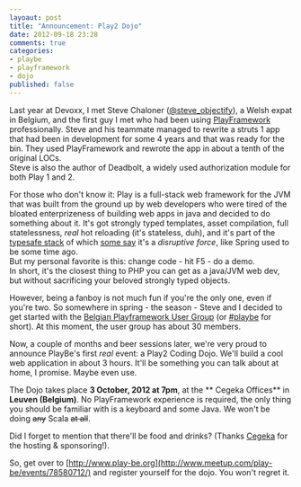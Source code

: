 ```yaml
---
layoaut: post
title: "Announcement: Play2 Dojo"
date: 2012-09-18 23:28
comments: true
categories: 
- playbe
- playframework
- dojo
published: false
---
```


Last year at Devoxx, I met Steve Chaloner ([@steve_objectify](https://twitter.com/steve_objectify)), a Welsh expat in Belgium, and the first guy I met who had been using [PlayFramework](http://www.playframework.org) professionally. Steve and his teammate managed to rewrite a struts 1 app that had been in development for some 4 years and that was ready for the bin. They used PlayFramework and rewrote the app in about a tenth of the original LOCs.    
Steve is also the author of Deadbolt, a widely used authorization module for both Play 1 and 2.    

For those who don't know it: Play is a full-stack web framework for the JVM that was built from the ground up by web developers who were tired of the bloated enterprizeness of building web apps in java and decided to do something about it. It's got strongly typed templates, asset compilation, full statelessness, *real* hot reloading (it's stateless, duh), and it's part of the [typesafe stack](http://typesafe.com/stack) of which [some say](http://www.theserverside.com/feature/Disruptive-forces-in-Java-Is-Scala-the-new-Spring-framework) it's a *disruptive force*, like Spring used to be some time ago.     
But my personal favorite is this: change code - hit F5 - do a demo.   
In short, it's the closest thing to PHP you can get as a java/JVM web dev, but without sacrificing your beloved strongly typed objects.    

However, being a fanboy is not much fun if you're the only one, even if you're two. 
So somewhere in spring - the season - Steve and I decided to get started with the [Belgian Playframework User Group](http://www.play-be.org) (or [#playbe](https://twitter.com/#!/search/%23playbe) for short). At this moment, the user group has about 30 members. 

Now, a couple of months and beer sessions later, we're very proud to announce PlayBe's first *real* event: a Play2 Coding Dojo. We'll build a cool web application in about 3 hours. It'll be something you can talk about at home, I promise. Maybe even use.   

The Dojo takes place **3 October, 2012 at 7pm**, at the ** Cegeka Offices** in **Leuven (Belgium)**.
No PlayFramework experience is required, the only thing you should be familiar with is a keyboard and some Java. We won't be doing ~~any~~ Scala ~~at all~~. 

Did I forget to mention that there'll be food and drinks? (Thanks [Cegeka](http://www.cegeka.be) for the hosting & sponsoring!). 

So, get over to [http://www.play-be.org](http://www.meetup.com/play-be/events/78580712/) and register yourself for the dojo. You won't regret it. 